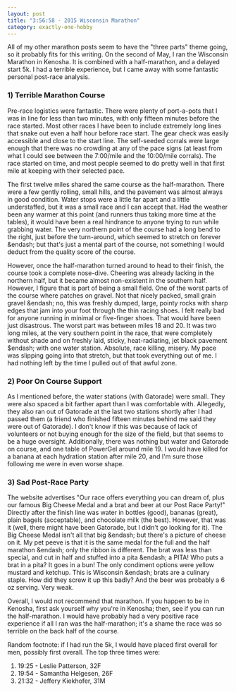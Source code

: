 ```yaml
---
layout: post
title: "3:56:58 - 2015 Wisconsin Marathon"
category: exactly-one-hobby
---
```


All of my other marathon posts seem to have the "three parts" theme going, so it probably fits for this writing. On the second of May,
I ran the Wisconsin Marathon in Kenosha. It is combined with a half-marathon, and a delayed start 5k. I had a terrible experience, but I came away with some fantastic personal post-race analysis.


### 1) Terrible Marathon Course

Pre-race logistics were fantastic. There were plenty of port-a-pots that I was in line for less than two minutes, with only fifteen minutes before the race started. Most other races I have been to include extremely long lines that snake out even a half hour before race start. The gear check was easily accessible and close to the start line. The self-seeded corrals were large enough that there was no crowding at any of the pace signs (at least from what I could see between the 7:00/mile and the 10:00/mile corrals). The race started on time, and most people seemed to do pretty well in that first mile at keeping with their selected pace.

The first twelve miles shared the same course as the half-marathon. There were a few gently rolling, small hills, and the pavement was almost always in good condition. Water stops were a little far apart and a little understaffed, but it was a small race and I can accept that. Had the weather been any warmer at this point (and runners thus taking more time at the tables), it would have been a real hindrance to anyone trying to run while grabbing water. The very northern point of the course had a long bend to the right, just before the turn-around, which seemed to stretch on forever &endash; but that's just a mental part of the course, not something I would deduct from the quality score of the course.

However, once the half-marathon turned around to head to their finish, the course took a complete nose-dive. Cheering was already lacking in the northern half, but it became almost non-existent in the southern half. However, I figure that is part of being a small field. One of the worst parts of the course where patches on gravel. Not that nicely packed, small grain gravel &endash; no, this was freshly dumped, large, pointy rocks with sharp edges that jam into your foot through the thin racing shoes. I felt really bad for anyone running in minimal or five-finger shoes. That would have been just disastrous. The worst part was between miles 18 and 20. It was two long miles, at the very southern point in the race, that were completely without shade and on freshly laid, sticky, heat-radiating, jet black pavement $endash; with one water station. Absolute, race killing, misery. My pace was slipping going into that stretch, but that took everything out of me. I had nothing left by the time I pulled out of that awful zone.

### 2) Poor On Course Support

As I mentioned before, the water stations (with Gatorade) were small. They were also spaced a bit farther apart than I was comfortable with. Allegedly, they also ran out of Gatorade at the last two stations shortly after I had passed them (a friend who finished fifteen minutes behind me said they were out of Gatorade). I don't know if this was because of lack of volunteers or not buying enough for the size of the field, but that seems to be a huge oversight. Additionally, there was nothing but water and Gatorade on course, and one table of PowerGel around mile 19. I would have killed for a banana at each hydration station after mile 20, and I'm sure those following me were in even worse shape.

### 3) Sad Post-Race Party

The website advertises "Our race offers everything you can dream of, plus our famous Big Cheese Medal and a brat and beer at our Post Race Party!" Directly after the finish line was water in bottles (good), bananas (great), plain bagels (acceptable), and chocolate milk (the best). However, that was it (well, there might have been Gatorade, but I didn't go looking for it). The Big Cheese Medal isn't all that big &endash; but there's a picture of cheese on it. My pet peeve is that it is the same medal for the full and the half marathon &endash; only the ribbon is different. The brat was less than special, and cut in half and stuffed into a pita &endash; a PITA! Who puts a brat in a pita? It goes in a bun! The only condiment options were yellow mustard and ketchup. This is Wisconsin &endash; brats are a culinary staple. How did they screw it up this badly? And the beer was probably a 6 oz serving. Very weak.

Overall, I would not recommend that marathon. If you happen to be in Kenosha, first ask yourself why you're in Kenosha; then, see if you can run the half-marathon. I would have probably had a very positive race experience if all I ran was the half-marathon; it's a shame the race was so terrible on the back half of the course.

Random footnote: if I had run the 5k, I would have placed first overall for men, possibly first overall. The top three times were:

1. 19:25 - Leslie Patterson, 32F
1. 19:54 - Samantha Helgesen, 26F
1. 21:32 - Jeffery Kiekhofer, 31M